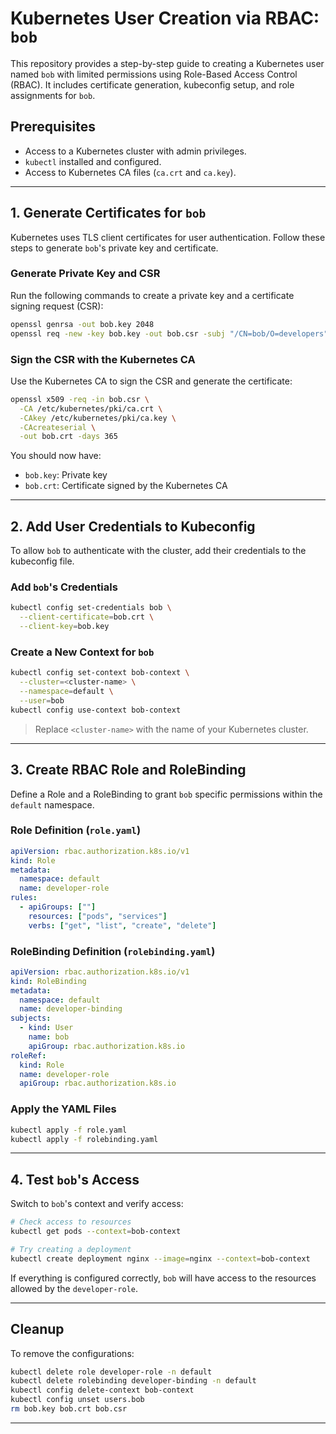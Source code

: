 # Kubernetes User Creation via RBAC: `bob`

This repository provides a step-by-step guide to creating a Kubernetes user named `bob` with limited permissions using Role-Based Access Control (RBAC). It includes certificate generation, kubeconfig setup, and role assignments for `bob`.

## Prerequisites
- Access to a Kubernetes cluster with admin privileges.
- `kubectl` installed and configured.
- Access to Kubernetes CA files (`ca.crt` and `ca.key`).

---

## 1. Generate Certificates for `bob`

Kubernetes uses TLS client certificates for user authentication. Follow these steps to generate `bob`'s private key and certificate.

### Generate Private Key and CSR
Run the following commands to create a private key and a certificate signing request (CSR):

```bash
openssl genrsa -out bob.key 2048
openssl req -new -key bob.key -out bob.csr -subj "/CN=bob/O=developers"
```

### Sign the CSR with the Kubernetes CA
Use the Kubernetes CA to sign the CSR and generate the certificate:

```bash
openssl x509 -req -in bob.csr \
  -CA /etc/kubernetes/pki/ca.crt \
  -CAkey /etc/kubernetes/pki/ca.key \
  -CAcreateserial \
  -out bob.crt -days 365
```

You should now have:
- `bob.key`: Private key
- `bob.crt`: Certificate signed by the Kubernetes CA

---

## 2. Add User Credentials to Kubeconfig

To allow `bob` to authenticate with the cluster, add their credentials to the kubeconfig file.

### Add `bob`'s Credentials
```bash
kubectl config set-credentials bob \
  --client-certificate=bob.crt \
  --client-key=bob.key
```

### Create a New Context for `bob`
```bash
kubectl config set-context bob-context \
  --cluster=<cluster-name> \
  --namespace=default \
  --user=bob
kubectl config use-context bob-context
```

> Replace `<cluster-name>` with the name of your Kubernetes cluster.

---

## 3. Create RBAC Role and RoleBinding

Define a Role and a RoleBinding to grant `bob` specific permissions within the `default` namespace.

### Role Definition (`role.yaml`)
```yaml
apiVersion: rbac.authorization.k8s.io/v1
kind: Role
metadata:
  namespace: default
  name: developer-role
rules:
  - apiGroups: [""]
    resources: ["pods", "services"]
    verbs: ["get", "list", "create", "delete"]
```

### RoleBinding Definition (`rolebinding.yaml`)
```yaml
apiVersion: rbac.authorization.k8s.io/v1
kind: RoleBinding
metadata:
  namespace: default
  name: developer-binding
subjects:
  - kind: User
    name: bob
    apiGroup: rbac.authorization.k8s.io
roleRef:
  kind: Role
  name: developer-role
  apiGroup: rbac.authorization.k8s.io
```

### Apply the YAML Files
```bash
kubectl apply -f role.yaml
kubectl apply -f rolebinding.yaml
```

---

## 4. Test `bob`'s Access

Switch to `bob`'s context and verify access:

```bash
# Check access to resources
kubectl get pods --context=bob-context

# Try creating a deployment
kubectl create deployment nginx --image=nginx --context=bob-context
```

If everything is configured correctly, `bob` will have access to the resources allowed by the `developer-role`.

---

## Cleanup

To remove the configurations:

```bash
kubectl delete role developer-role -n default
kubectl delete rolebinding developer-binding -n default
kubectl config delete-context bob-context
kubectl config unset users.bob
rm bob.key bob.crt bob.csr
```

---

